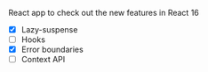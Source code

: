 React app to check out the new features in React 16

- [x] Lazy-suspense
- [ ] Hooks
- [x] Error boundaries
- [ ] Context API
